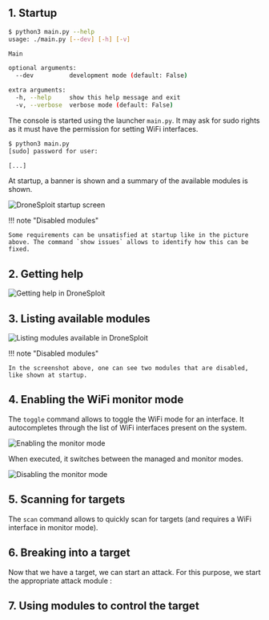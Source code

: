## 1. Startup

```bash
$ python3 main.py --help
usage: ./main.py [--dev] [-h] [-v]

Main

optional arguments:
  --dev          development mode (default: False)

extra arguments:
  -h, --help     show this help message and exit
  -v, --verbose  verbose mode (default: False)
```

The console is started using the launcher `main.py`. It may ask for sudo rights as it must have the permission for setting WiFi interfaces.

```bash
$ python3 main.py
[sudo] password for user:

[...]
```

At startup, a banner is shown and a summary of the available modules is shown.

![](/img/dronesploit.png "DroneSploit startup screen")

!!! note "Disabled modules"
    
    Some requirements can be unsatisfied at startup like in the picture above. The command `show issues` allows to identify how this can be fixed.

## 2. Getting help

![](/img/help.png "Getting help in DroneSploit")

## 3. Listing available modules

![](/img/modules.png "Listing modules available in DroneSploit")

!!! note "Disabled modules"
    
    In the screenshot above, one can see two modules that are disabled, like shown at startup.

## 4. Enabling the WiFi monitor mode

The `toggle` command allows to toggle the WiFi mode for an interface. It autocompletes through the list of WiFi interfaces present on the system.

![](/img/monitor-mode.png "Enabling the monitor mode")

When executed, it switches between the managed and monitor modes.

![](/img/managed-mode.png "Disabling the monitor mode")

## 5. Scanning for targets

The `scan` command allows to quickly scan for targets (and requires a WiFi interface in monitor mode).

## 6. Breaking into a target

Now that we have a target, we can start an attack. For this purpose, we start the appropriate attack module :



## 7. Using modules to control the target
